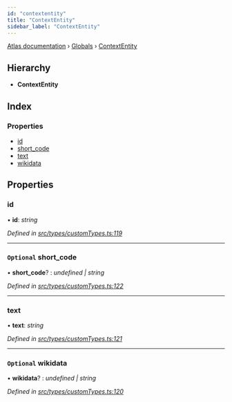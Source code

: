 ```yaml
---
id: "contextentity"
title: "ContextEntity"
sidebar_label: "ContextEntity"
---
```


[Atlas documentation](../index.md) › [Globals](../globals.md) › [ContextEntity](contextentity.md)

## Hierarchy

* **ContextEntity**

## Index

### Properties

* [id](contextentity.md#id)
* [short_code](contextentity.md#optional-short_code)
* [text](contextentity.md#text)
* [wikidata](contextentity.md#optional-wikidata)

## Properties

###  id

• **id**: *string*

*Defined in [src/types/customTypes.ts:119](https://github.com/chronark/atlas/blob/157126a/src/types/customTypes.ts#L119)*

___

### `Optional` short_code

• **short_code**? : *undefined | string*

*Defined in [src/types/customTypes.ts:122](https://github.com/chronark/atlas/blob/157126a/src/types/customTypes.ts#L122)*

___

###  text

• **text**: *string*

*Defined in [src/types/customTypes.ts:121](https://github.com/chronark/atlas/blob/157126a/src/types/customTypes.ts#L121)*

___

### `Optional` wikidata

• **wikidata**? : *undefined | string*

*Defined in [src/types/customTypes.ts:120](https://github.com/chronark/atlas/blob/157126a/src/types/customTypes.ts#L120)*
